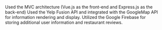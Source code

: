 Used the MVC architecture (Vue.js as the front-end and Express.js as the back-end)
Used the Yelp Fusion API and integrated with the GoogleMap API for information rendering and display. 
Utilized the Google Firebase for storing additional user information and restaurant reviews.
